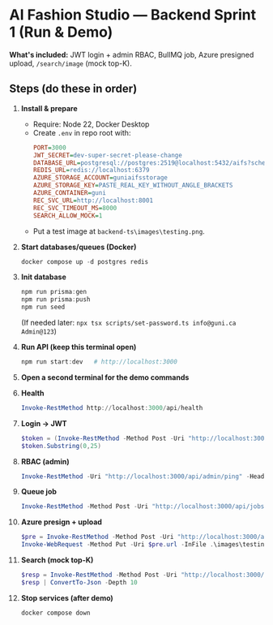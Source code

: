 # AI Fashion Studio — Backend Sprint 1 (Run & Demo)

**What's included:** JWT login + admin RBAC, BullMQ job, Azure presigned upload, `/search/image` (mock top-K).

## Steps (do these in order)

1. **Install & prepare**
   - Require: Node 22, Docker Desktop
   - Create `.env` in repo root with:
     ```ini
     PORT=3000
     JWT_SECRET=dev-super-secret-please-change
     DATABASE_URL=postgresql://postgres:2519@localhost:5432/aifs?schema=public
     REDIS_URL=redis://localhost:6379
     AZURE_STORAGE_ACCOUNT=guniaifsstorage
     AZURE_STORAGE_KEY=PASTE_REAL_KEY_WITHOUT_ANGLE_BRACKETS
     AZURE_CONTAINER=guni
     REC_SVC_URL=http://localhost:8001
     REC_SVC_TIMEOUT_MS=8000
     SEARCH_ALLOW_MOCK=1
     ```
   - Put a test image at `backend-ts\images\testing.png`.

2. **Start databases/queues (Docker)**
   ```powershell
   docker compose up -d postgres redis
   ```

3. **Init database**
   ```powershell
   npm run prisma:gen
   npm run prisma:push
   npm run seed
   ```
   (If needed later: `npx tsx scripts/set-password.ts info@guni.ca Admin@123`)

4. **Run API (keep this terminal open)**
   ```powershell
   npm run start:dev   # http://localhost:3000
   ```

5. **Open a second terminal for the demo commands**

6. **Health**
   ```powershell
   Invoke-RestMethod http://localhost:3000/api/health
   ```

7. **Login → JWT**
   ```powershell
   $token = (Invoke-RestMethod -Method Post -Uri "http://localhost:3000/api/auth/login" -ContentType "application/json" -Body '{"email":"info@guni.ca","password":"Admin@123"}').accessToken
   $token.Substring(0,25)
   ```

8. **RBAC (admin)**
   ```powershell
   Invoke-RestMethod -Uri "http://localhost:3000/api/admin/ping" -Headers @{ Authorization = "Bearer $token" }
   ```

9. **Queue job**
   ```powershell
   Invoke-RestMethod -Method Post -Uri "http://localhost:3000/api/jobs/hello" -ContentType "application/json" -Body '{"name":"AIFS"}'
   ```

10. **Azure presign + upload**
    ```powershell
    $pre = Invoke-RestMethod -Method Post -Uri "http://localhost:3000/api/files/presign" -ContentType "application/json" -Body '{"filename":"images/testing.png","contentType":"image/png"}'
    Invoke-WebRequest -Method Put -Uri $pre.url -InFile .\images\testing.png -Headers @{ 'x-ms-blob-type'='BlockBlob'; 'Content-Type'='image/png' }
    ```

11. **Search (mock top-K)**
    ```powershell
    $resp = Invoke-RestMethod -Method Post -Uri "http://localhost:3000/api/search/image" -ContentType "application/json" -Body '{"imageUrl":"https://example.com/any.jpg","topK":10}'
    $resp | ConvertTo-Json -Depth 10
    ```

12. **Stop services (after demo)**
    ```powershell
    docker compose down
    ```